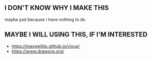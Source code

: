 ## I DON'T KNOW WHY I MAKE THIS
maybe just because i have nothing to do

## MAYBE I WILL USING THIS, IF I'M INTERESTED
- https://maxwellito.github.io/vivus/
- https://www.drawsvg.org/

